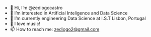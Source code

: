 - 👋 Hi, I’m @zediogocastro
- 👀 I’m interested in Artificial Inteligence and Data Science
- 🌱 I’m currently engineering Data Science at I.S.T Lisbon, Portugal
- 💞️ I love music!
- 📫 How to reach me: zediogo2@gmail.com

<!---
zediogocastro/zediogocastro is a ✨ special ✨ repository came and join in this journey.
--->
